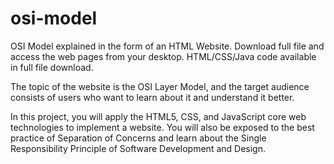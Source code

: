 # osi-model
OSI Model explained in the form of an HTML Website. Download full file and access the web pages from your desktop. HTML/CSS/Java code available in full file download.

The topic of the website is the OSI Layer Model, and the target audience consists of users who want to learn about it and understand it better.

In this project, you will apply the HTML5, CSS, and JavaScript core web technologies to 
implement a website. You will also be exposed to the best practice of Separation of Concerns 
and learn about the Single Responsibility Principle of Software Development and Design.
